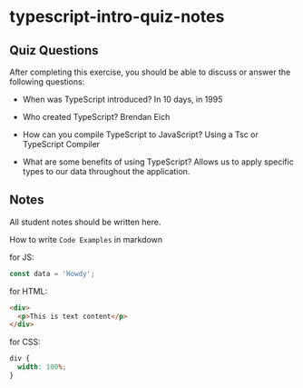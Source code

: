 # typescript-intro-quiz-notes

## Quiz Questions

After completing this exercise, you should be able to discuss or answer the following questions:

- When was TypeScript introduced?
  In 10 days, in 1995

- Who created TypeScript?
  Brendan Eich

- How can you compile TypeScript to JavaScript?
  Using a Tsc or TypeScript Compiler

- What are some benefits of using TypeScript?
  Allows us to apply specific types to our data throughout the application.

## Notes

All student notes should be written here.

How to write `Code Examples` in markdown

for JS:

```js
const data = 'Howdy';
```

for HTML:

```html
<div>
  <p>This is text content</p>
</div>
```

for CSS:

```css
div {
  width: 100%;
}
```
